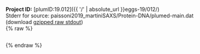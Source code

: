**Project ID:** [plumID:19.012]({{ '/' | absolute_url }}eggs-19/012/)  
Stderr for source:  paissoni2019_martiniSAXS/Protein-DNA/plumed-main.dat   
(download [gzipped raw stdout](plumed-main.dat.plumed_master.stdout.txt.gz))  
{% raw %}
<pre>
</pre>
{% endraw %}
